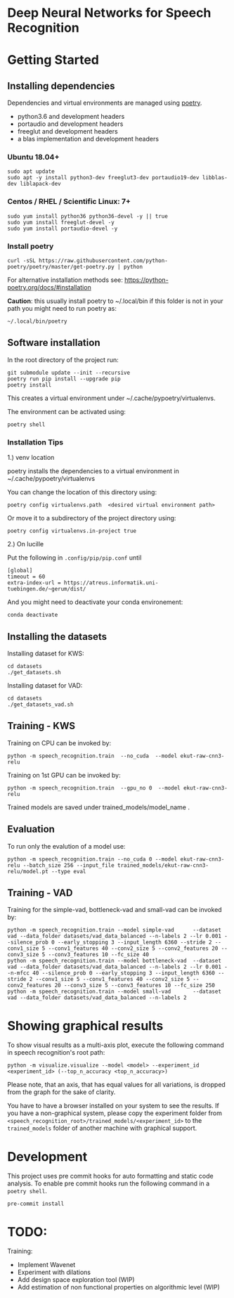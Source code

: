# Deep Neural Networks for Speech Recognition

# Getting Started

## Installing dependencies

Dependencies and virtual environments are managed using [poetry](https://python-poetry.org/).

- python3.6 and development headers
- portaudio and development headers
- freeglut and development headers
- a blas implementation and development headers

### Ubuntu 18.04+

    sudo apt update
    sudo apt -y install python3-dev freeglut3-dev portaudio19-dev libblas-dev liblapack-dev

### Centos / RHEL / Scientific Linux: 7+

    sudo yum install python36 python36-devel -y || true
    sudo yum install freeglut-devel -y
    sudo yum install portaudio-devel -y


### Install poetry

    curl -sSL https://raw.githubusercontent.com/python-poetry/poetry/master/get-poetry.py | python

For alternative installation methods see:  https://python-poetry.org/docs/#installation

**Caution**: this usually install poetry to ~/.local/bin if this folder is not in your path you might need to run poetry as:

    ~/.local/bin/poetry

## Software installation

In the root directory of the project run:

    git submodule update --init --recursive
    poetry run pip install --upgrade pip
    poetry install

This creates a virtual environment under ~/.cache/pypoetry/virtualenvs.

The environment can be activated using:

    poetry shell

### Installation Tips

1.) venv location

poetry installs the dependencies to a virtual environment in ~/.cache/pypoetry/virtualenvs

You can change the location of this directory using:

    poetry config virtualenvs.path  <desired virtual environment path>

Or move it to a subdirectory of the project directory using:

    poetry config virtualenvs.in-project true

2.) On lucille

Put the following in `.config/pip/pip.conf` until

    [global]
    timeout = 60
    extra-index-url = https://atreus.informatik.uni-tuebingen.de/~gerum/dist/

And you might need to deactivate your conda environement:

    conda deactivate

## Installing the datasets

Installing dataset for KWS:

    cd datasets
	./get_datasets.sh

Installing dataset for VAD:

    cd datasets
    ./get_datasets_vad.sh

## Training - KWS

Training on CPU can be invoked by:

    python -m speech_recognition.train  --no_cuda  --model ekut-raw-cnn3-relu

Training on 1st GPU can be invoked by:

    python -m speech_recognition.train  --gpu_no 0  --model ekut-raw-cnn3-relu

Trained models are saved under trained_models/model_name .

## Evaluation

To run only the evalution of a model use:

    python -m speech_recognition.train --no_cuda 0 --model ekut-raw-cnn3-relu --batch_size 256 --input_file trained_models/ekut-raw-cnn3-relu/model.pt --type eval

## Training - VAD

Training for the simple-vad, bottleneck-vad and small-vad can be invoked by:

    python -m speech_recognition.train --model simple-vad      --dataset vad --data_folder datasets/vad_data_balanced --n-labels 2 --lr 0.001 --silence_prob 0 --early_stopping 3 --input_length 6360 --stride 2 --conv1_size 5 --conv1_features 40 --conv2_size 5 --conv2_features 20 --conv3_size 5 --conv3_features 10 --fc_size 40
    python -m speech_recognition.train --model bottleneck-vad  --dataset vad --data_folder datasets/vad_data_balanced --n-labels 2 --lr 0.001 --n-mfcc 40 --silence_prob 0 --early_stopping 3 --input_length 6360 --stride 2 --conv1_size 5 --conv1_features 40 --conv2_size 5 --conv2_features 20 --conv3_size 5 --conv3_features 10 --fc_size 250
    python -m speech_recognition.train --model small-vad       --dataset vad --data_folder datasets/vad_data_balanced --n-labels 2

# Showing graphical results

To show visual results as a multi-axis plot, execute the following command in speech recognition's root path:

    python -m visualize.visualize --model <model> --experiment_id <experiment_id> (--top_n_accuracy <top_n_accuracy>)

Please note, that an axis, that has equal values for all variations, is dropped from the graph for the sake of clarity.

You have to have a browser installed on your system to see the results. If you have a non-graphical system, please copy the experiment folder from `<speech_recognition_root>/trained_models/<experiment_id>` to the `trained_models` folder of another machine with graphical support.

# Development

This project uses pre commit hooks for auto formatting and static code analysis.
To enable pre commit hooks run the following command in a `poetry shell`.

    pre-commit install

# TODO:

Training:

- Implement Wavenet
- Experiment with dilations
- Add design space exploration tool (WIP)
- Add estimation of non functional properties on algorithmic level (WIP)
